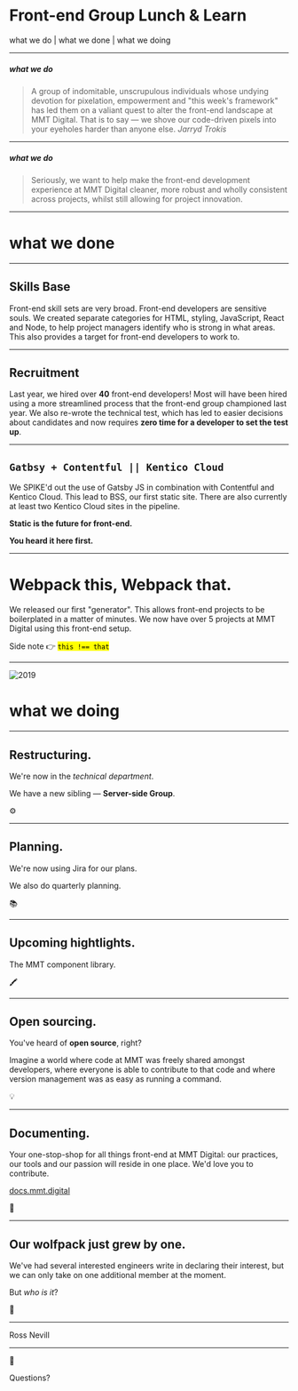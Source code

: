# Front-end Group Lunch & Learn

what we do | what we done | what we doing

---

##### what we do
> A group of indomitable, unscrupulous individuals whose undying devotion for pixelation, empowerment and "this week's framework" has led them on a valiant quest to alter the front-end landscape at MMT Digital. That is to say — we shove our code-driven pixels into your eyeholes harder than anyone else.
> <cite>Jarryd Trokis</cite>

---

##### what we do
> Seriously, we want to help make the front-end development experience at MMT Digital cleaner, more robust and wholly consistent across projects, whilst still allowing for project innovation.

---

# what we done

---

## Skills Base

Front-end skill sets are very broad. Front-end developers are sensitive souls. We created separate categories for HTML, styling, JavaScript, React and Node, to help project managers identify who is strong in what areas. This also provides a target for front-end developers to work to.

---

## Recruitment

Last year, we hired over **40** front-end developers! Most will have been hired using a more streamlined process that the front-end group championed last year. We also re-wrote the technical test, which has led to easier decisions about candidates and now requires **zero time for a developer to set the test up**.

---

## `Gatbsy + Contentful || Kentico Cloud`

We SPIKE'd out the use of Gatsby JS in combination with Contentful and Kentico Cloud. This lead to BSS, our first static site. There are also currently at least two Kentico Cloud sites in the pipeline.

**Static is the future for front-end.**

**You heard it here first.**

---

# Webpack this, Webpack that.

We released our first "generator". This allows front-end projects to be boilerplated in a matter of minutes. We now have over 5 projects at MMT Digital using this front-end setup.

Side note 👉 <mark>`this !== that`</mark>

---

![2019](https://42f2671d685f51e10fc6-b9fcecea3e50b3b59bdc28dead054ebc.ssl.cf5.rackcdn.com/illustrations/happy_2019_jq3f.svg)
# what we doing

---

## Restructuring.

We're now in the *technical department*.

We have a new sibling — **Server-side Group**.

⚙️

---

## Planning.

We're now using Jira for our plans.

We also do quarterly planning.

📚

---

## Upcoming hightlights.

The MMT component library.

🖍️

---

## Open sourcing.

You've heard of **open source**, right?

Imagine a world where code at MMT was freely shared amongst developers, where everyone is able to contribute to that code and where version management was as easy as running a command.

💡

---

## Documenting.

Your one-stop-shop for all things front-end at MMT Digital: our practices, our tools and our passion will reside in one place. We'd love you to contribute.

[docs.mmt.digital](http://docs.mmt.digital)

🎉

---

## Our wolfpack just grew by one.

We've had several interested engineers write in declaring their interest, but we can only take on one additional member at the moment.

But *who is it*?

🥁

---

Ross Nevill

---

👋

Questions?
